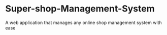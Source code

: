 # Super-shop-Management-System
A web application that manages any online shop management system with ease
